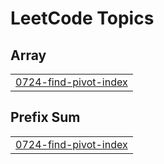

<!---LeetCode Topics Start-->
# LeetCode Topics
## Array
|  |
| ------- |
| [0724-find-pivot-index](https://github.com/solomon-2105/Leetcode-problems/tree/master/0724-find-pivot-index) |
## Prefix Sum
|  |
| ------- |
| [0724-find-pivot-index](https://github.com/solomon-2105/Leetcode-problems/tree/master/0724-find-pivot-index) |
<!---LeetCode Topics End-->